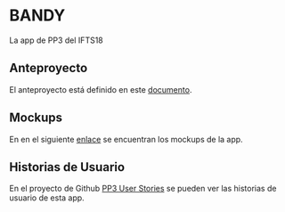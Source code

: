 # BANDY

La app de PP3 del IFTS18


## Anteproyecto
El anteproyecto está definido en este [documento](https://docs.google.com/document/d/1ni-P_aPlEacBIBOwyBkA09Vs7-Od50n_l6sVD1BaNo8/edit#heading=h.uiugfdjxhb7t).

## Mockups
En en el siguiente [enlace]() se encuentran los mockups de la app.

## Historias de Usuario
En el proyecto de Github [PP3 User Stories](https://github.com/users/caronaka/projects/1) se pueden ver las historias de usuario de esta app.
